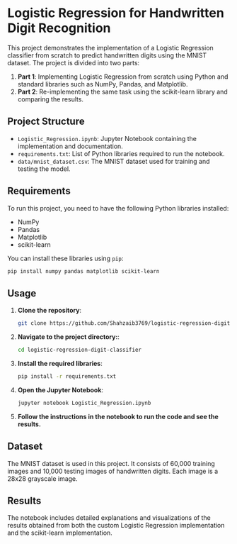 # Logistic Regression for Handwritten Digit Recognition

This project demonstrates the implementation of a Logistic Regression classifier from scratch to predict handwritten digits using the MNIST dataset. The project is divided into two parts:

1. **Part 1**: Implementing Logistic Regression from scratch using Python and standard libraries such as NumPy, Pandas, and Matplotlib.
2. **Part 2**: Re-implementing the same task using the scikit-learn library and comparing the results.

## Project Structure

- `Logistic_Regression.ipynb`: Jupyter Notebook containing the implementation and documentation.
- `requirements.txt`: List of Python libraries required to run the notebook.
- `data/mnist_dataset.csv`: The MNIST dataset used for training and testing the model.

## Requirements

To run this project, you need to have the following Python libraries installed:

- NumPy
- Pandas
- Matplotlib
- scikit-learn

You can install these libraries using `pip`:

```bash
pip install numpy pandas matplotlib scikit-learn
```
## Usage

1. **Clone the repository**:

   ```bash
   git clone https://github.com/Shahzaib3769/logistic-regression-digit-classifier.git
   ```
2. **Navigate to the project directory:**:
   ```bash
   cd logistic-regression-digit-classifier
   ```
3. **Install the required libraries**:
   ```bash
   pip install -r requirements.txt
   ```
4. **Open the Jupyter Notebook**:
   ```bash
   jupyter notebook Logistic_Regression.ipynb
   ```
5. **Follow the instructions in the notebook to run the code and see the results.**

## Dataset
  The MNIST dataset is used in this project. It consists of 60,000 training images and 10,000 testing images of handwritten digits. Each image is a 28x28 grayscale image.

## Results
  The notebook includes detailed explanations and visualizations of the results obtained from both the custom Logistic Regression implementation and the scikit-learn implementation.

